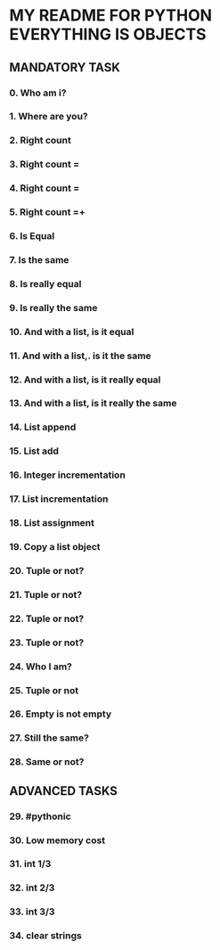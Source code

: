 # MY README FOR PYTHON EVERYTHING IS OBJECTS 
## MANDATORY TASK 
### 0. Who am i?
### 1. Where are you?
### 2. Right count
### 3. Right count =
### 4. Right count =
### 5. Right count =+
### 6. Is Equal
### 7. Is the same
### 8. Is really equal
### 9. Is really the same
### 10. And with a list, is it equal
### 11. And with a list,. is it the same
### 12. And with a list, is it really equal
### 13. And with a list, is it really the same
### 14. List append
### 15. List add
### 16. Integer incrementation
### 17. List incrementation
### 18. List assignment
### 19. Copy a list object
### 20. Tuple or not?
### 21. Tuple or not?
### 22. Tuple or not?
### 23. Tuple or not?
### 24. Who I am?
### 25. Tuple or not
### 26. Empty is not empty
### 27. Still the same?
### 28. Same or not?
## ADVANCED TASKS
### 29. #pythonic
### 30. Low memory cost
### 31. int 1/3
### 32. int 2/3
### 33. int 3/3
### 34. clear strings
